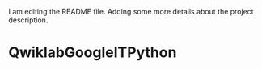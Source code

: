 I am editing the README file. Adding some more details about the project description.
# QwiklabGoogleITPython
